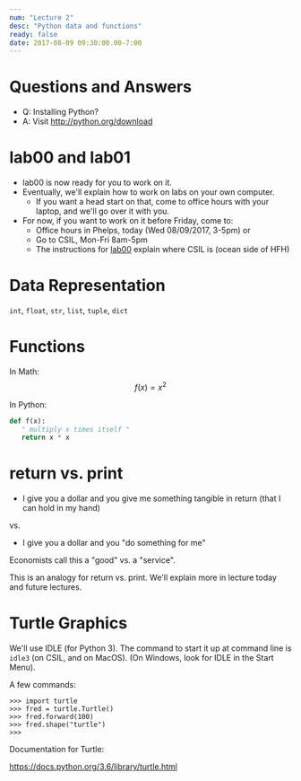 ```yaml
---
num: "Lecture 2"
desc: "Python data and functions"
ready: false
date: 2017-08-09 09:30:00.00-7:00
---
```


# Questions and Answers

* Q: Installing Python?
* A: Visit http://python.org/download

# lab00 and lab01

* lab00 is now ready for you to work on it.
* Eventually, we'll explain how to work on labs on your own computer.
   * If you want a head start on that, come to office hours with your laptop, and we'll go over it with you.
* For now, if you want to work on it before Friday, come to:
   * Office hours in Phelps, today (Wed 08/09/2017, 3-5pm) or
   * Go to CSIL, Mon-Fri 8am-5pm
   * The instructions for [lab00](/lab/lab00/) explain where CSIL is (ocean side of HFH)
   
   
# Data Representation

`int`, `float`, `str`, `list`, `tuple`, `dict`

# Functions

In Math: $$ f(x) = x^2 $$

In Python:

```python
def f(x):
   " multiply x times itself "
   return x * x
```

# return vs. print

* I give you a dollar and you give me something tangible in return (that I can hold in my hand)

vs.

* I give you a dollar and you "do something for me" 

Economists call this a "good" vs. a "service".

This is an analogy for return vs. print.  We'll explain more in lecture today and future lectures.


# Turtle Graphics

We'll use IDLE (for Python 3).   The command to start it up at command line is  `idle3` (on CSIL, and on MacOS).
(On Windows, look for IDLE in the Start Menu).

A few commands:

```
>>> import turtle
>>> fred = turtle.Turtle()
>>> fred.forward(100)
>>> fred.shape("turtle")
>>> 
```

Documentation for Turtle:

<https://docs.python.org/3.6/library/turtle.html>
